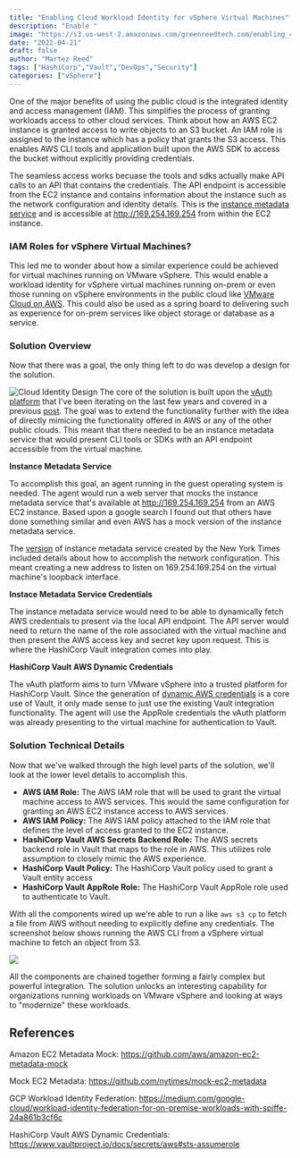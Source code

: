 ```yaml
---
title: "Enabling Cloud Workload Identity for vSphere Virtual Machines"
description: "Enable "
image: "https://s3.us-west-2.amazonaws.com/greenreedtech.com/enabling_cloud_identity_for_vsphere_virtual_machines/enabling-cloud-identity-for-vsphere-virtual-machines.png"
date: "2022-04-21"
draft: false
author: "Martez Reed"
tags: ["HashiCorp","Vault","DevOps","Security"]
categories: ["vSphere"]
---
```


One of the major benefits of using the public cloud is the integrated identity and access management (IAM). This simplifies the process of granting workloads access to other cloud services. Think about how an AWS EC2 instance is granted access to write objects to an S3 bucket. An IAM role is assigned to the instance which has a policy that grants the S3 access. This enables AWS CLI tools and application built upon the AWS SDK to access the bucket without explicitly providing credentials.

The seamless access works becuase the tools and sdks actually make API calls to an API that contains the credentials. The API endpoint is accessible from the EC2 instance and contains information about the instance such as the network configuration and identity details. This is the [instance metadata service](https://docs.aws.amazon.com/AWSEC2/latest/UserGuide/ec2-instance-metadata.html) and is accessible at http://169.254.169.254 from within the EC2 instance.

### IAM Roles for vSphere Virtual Machines?

This led me to wonder about how a similar experience could be achieved for virtual machines running on VMware vSphere. This would enable a workload identity for vSphere virtual machines running on-prem or even those running on vSphere environments in the public cloud like [VMware Cloud on AWS](https://www.vmware.com/products/vmc-on-aws.html). This could also be used as a spring board to delivering such as experience for on-prem services like object storage or database as a service.

### Solution Overview

Now that there was a goal, the only thing left to do was develop a design for the solution.

![Cloud Identity Design](https://s3.us-west-2.amazonaws.com/greenreedtech.com/enabling_cloud_identity_for_vsphere_virtual_machines/enabling-cloud-identity-for-vsphere-virtual-machines.png)
The core of the solution is built upon the [vAuth platform](https://github.com/martezr/vauth) that I've been iterating on the last few years and covered in a previous [post](https://www.greenreedtech.com/hashicorp-vault-vsphere-authentication-with-vmware-event-broker-appliance-veba/). The goal was to extend the functionality further with the idea of directly mimicing the functionality offered in AWS or any of the other public clouds. This meant that there needed to be an instance metadata service that would present CLI tools or SDKs with an API endpoint accessible from the virtual machine.

**Instance Metadata Service**

To accomplish this goal, an agent running in the guest operating system is needed. The agent would run a web server that mocks the instance metadata service that's available at http://169.254.169.254 from an AWS EC2 instance. Based upon a google search I found out that others have done something similar and even AWS has a mock version of the instance metadata service.

The [version](https://github.com/nytimes/mock-ec2-metadata) of instance metadata service created by the New York Times included details about how to accomplish the network configuration. This meant creating a new address to listen on 169.254.169.254 on the virtual machine's loopback interface.

**Instace Metadata Service Credentials**

The instance metadata service would need to be able to dynamically fetch AWS credentials to present via the local API endpoint. The API server would need to return the name of the role associated with the virtual machine and then present the AWS access key and secret key upon request. This is where the HashiCorp Vault integration comes into play.

**HashiCorp Vault AWS Dynamic Credentials**

The vAuth platform aims to turn VMware vSphere into a trusted platform for HashiCorp Vault. Since the generation of [dynamic AWS credentials](https://www.vaultproject.io/docs/secrets/aws#sts-assumerole) is a core use of Vault, it only made sense to just use the existing Vault integration functionality. The agent will use the AppRole credentials the vAuth platform was already presenting to the virtual machine for authentication to Vault.

### Solution Technical Details

Now that we've walked through the high level parts of the solution, we'll look at the lower level details to accomplish this.

* **AWS IAM Role:** The AWS IAM role that will be used to grant the virtual machine access to AWS services. This would the same configuration for granting an AWS EC2 instance access to AWS services.
* **AWS IAM Policy:** The AWS IAM policy attached to the IAM role that defines the level of access granted to the EC2 instance.
* **HashiCorp Vault AWS Secrets Backend Role:** The AWS secrets backend role in Vault that maps to the role in AWS. This utilizes role assumption to closely mimic the AWS experience. 
* **HashiCorp Vault Policy:** The HashiCorp Vault policy used to grant a Vault entity access 
* **HashiCorp Vault AppRole Role:** The HashiCorp Vault AppRole role used to authenticate to Vault. 

With all the components wired up we're able to run a like `aws s3 cp` to fetch a file from AWS without needing to explicitly define any credentials. The screenshot below shows running the AWS CLI from a vSphere virtual machine to fetch an object from S3.

![](https://s3.us-west-2.amazonaws.com/greenreedtech.com/enabling_cloud_identity_for_vsphere_virtual_machines/enabling-cloud-identity-for-vsphere-virtual-machines-aws-cli.jpeg)

All the components are chained together forming a fairly complex but powerful integration. The solution unlocks an interesting capability for organizations running workloads on VMware vSphere and looking at ways to "modernize" these workloads.

## References

Amazon EC2 Metadata Mock: https://github.com/aws/amazon-ec2-metadata-mock

Mock EC2 Metadata: https://github.com/nytimes/mock-ec2-metadata

GCP Workload Identity Federation: https://medium.com/google-cloud/workload-identity-federation-for-on-premise-workloads-with-spiffe-24a861b3cf6c


HashiCorp Vault AWS Dynamic Credentials: https://www.vaultproject.io/docs/secrets/aws#sts-assumerole